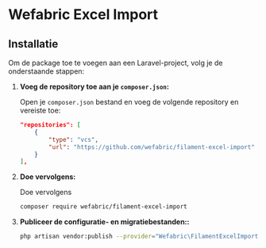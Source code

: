 # Wefabric Excel Import


## Installatie

Om de package toe te voegen aan een Laravel-project, volg je de onderstaande stappen:

1. **Voeg de repository toe aan je `composer.json`:**

   Open je `composer.json` bestand en voeg de volgende repository en vereiste toe:

   ```json
   "repositories": [
       {
           "type": "vcs",
           "url": "https://github.com/wefabric/filament-excel-import"
       }
   ],
   ```
2. **Doe vervolgens:**

    Doe vervolgens 
    ```bash
    composer require wefabric/filament-excel-import
    ```
   
3. **Publiceer de configuratie- en migratiebestanden::**
    ```bash
    php artisan vendor:publish --provider="Wefabric\FilamentExcelImport\ExcelImportServiceProvider"
    ```
